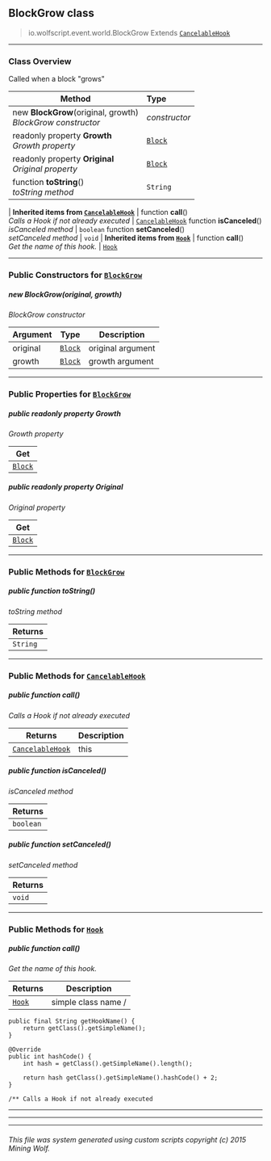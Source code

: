 ## BlockGrow __class__

>io.wolfscript.event.world.BlockGrow
>Extends [`CancelableHook`](..\..\hook\CancelableHook.md)

---

### Class Overview

Called when a block "grows"

Method | Type   
--- | :--- 
new __BlockGrow__(original, growth) <br> _BlockGrow constructor_ | _constructor_
 readonly property __Growth__ <br> _Growth property_ | [`Block`](..\..\api\world\blocks\Block.md)
 readonly property __Original__ <br> _Original property_ | [`Block`](..\..\api\world\blocks\Block.md)
 function __toString__() <br> _toString method_ | `String`
 |
__Inherited items from [`CancelableHook`](..\..\hook\CancelableHook.md)__ |
 function __call__() <br> _Calls a Hook if not already executed_ | [`CancelableHook`](..\..\hook\CancelableHook.md)
 function __isCanceled__() <br> _isCanceled method_ | `boolean`
 function __setCanceled__() <br> _setCanceled method_ | `void`
 |
__Inherited items from [`Hook`](..\..\hook\Hook.md)__ |
 function __call__() <br> _Get the name of this hook._ | [`Hook`](..\..\hook\Hook.md)







---

### Public Constructors for [`BlockGrow`](BlockGrow.md)

##### <a id='blockgrow'></a>new __BlockGrow__(original, growth) 

_BlockGrow constructor_

Argument | Type | Description  
--- | --- | --- 
original | [`Block`](..\..\api\world\blocks\Block.md) | original argument
growth | [`Block`](..\..\api\world\blocks\Block.md) | growth argument

---

### Public Properties for [`BlockGrow`](BlockGrow.md)

##### <a id='growth'></a>public  readonly property __Growth__

_Growth property_

Get | 
--- | 
[`Block`](..\..\api\world\blocks\Block.md) |



##### <a id='original'></a>public  readonly property __Original__

_Original property_

Get | 
--- | 
[`Block`](..\..\api\world\blocks\Block.md) |



---

### Public Methods for [`BlockGrow`](BlockGrow.md)

##### <a id='tostring'></a>public  function __toString__()

_toString method_

Returns | 
--- | 
`String` |


---

### Public Methods for [`CancelableHook`](..\..\hook\CancelableHook.md)

##### <a id='call'></a>public  function __call__()

_Calls a Hook if not already executed_

Returns | Description
--- | --- 
[`CancelableHook`](..\..\hook\CancelableHook.md) | this


##### <a id='iscanceled'></a>public  function __isCanceled__()

_isCanceled method_

Returns | 
--- | 
`boolean` |


##### <a id='setcanceled'></a>public  function __setCanceled__()

_setCanceled method_

Returns | 
--- | 
`void` |


---

### Public Methods for [`Hook`](..\..\hook\Hook.md)

##### <a id='call'></a>public  function __call__()

_Get the name of this hook._

Returns | Description
--- | --- 
[`Hook`](..\..\hook\Hook.md) | simple class name /
    public final String getHookName() {
        return getClass().getSimpleName();
    }

    @Override
    public int hashCode() {
        int hash = getClass().getSimpleName().length();

        return hash getClass().getSimpleName().hashCode() + 2;
    }

    /** Calls a Hook if not already executed


---


---


---


###### This file was system generated using custom scripts copyright (c) 2015 Mining Wolf.
	

